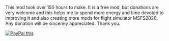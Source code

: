This mod took over 150 hours to make. It is a free mod, but donations are very welcome and this helps me to spend more energy and time devoted to improving it and also creating more mods for flight simulator MSFS2020. Any donation will be sincerely appreciated. Thank you.





<a href="https://www.paypal.com/cgi-bin/webscr?cmd=_donations&business=XMBLBU72YLFMA&currency_code=GBP">
<img src="https://www.paypalobjects.com/en_US/GB/i/btn/btn_donateCC_LG.gif" alt="PayPal this" 
title="PayPal – The safer, easier way to pay online!" border="0" />
</a>



